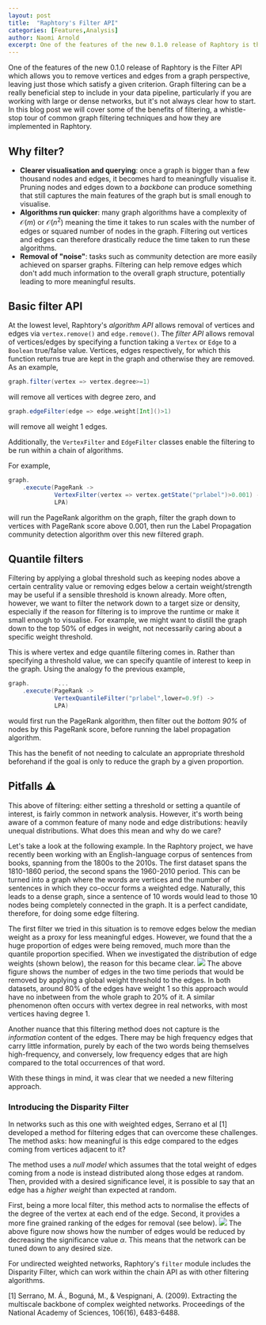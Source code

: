 ```yaml
---
layout: post
title:  "Raphtory's Filter API"
categories: [Features,Analysis]
author: Naomi Arnold
excerpt: One of the features of the new 0.1.0 release of Raphtory is the Filter API which allows you to remove vertices and edges from a graph perspective, leaving just those which satisfy a given criterion. Graph filtering can be a really beneficial step to include in your data pipeline, particularly if you are working with large or dense networks, but it's not always clear how to start. In this blog post we will cover some of the benefits of filtering, a whistle-stop tour of common graph filtering techniques and how they are implemented in Raphtory.
---
```


One of the features of the new 0.1.0 release of Raphtory is the Filter API which allows you to remove vertices and edges from a graph perspective, leaving just those which satisfy a given criterion. Graph filtering can be a really beneficial step to include in your data pipeline, particularly if you are working with large or dense networks, but it's not always clear how to start. In this blog post we will cover some of the benefits of filtering, a whistle-stop tour of common graph filtering techniques and how they are implemented in Raphtory.

## Why filter?

* **Clearer visualisation and querying**: once a graph is bigger than a few thousand nodes and edges, it becomes hard to meaningfully visualise it. Pruning nodes and edges down to a *backbone* can produce something that still captures the main features of the graph but is small enough to visualise.
* **Algorithms run quicker**: many graph algorithms have a complexity of $\mathcal{O}(m)$ or $\mathcal{O}(n^2)$ meaning the time it takes to run scales with the number of edges or squared number of nodes in the graph. Filtering out vertices and edges can therefore drastically reduce the time taken to run these algorithms.
* **Removal of "noise"**: tasks such as community detection are more easily achieved on sparser graphs. Filtering can help remove edges which don't add much information to the overall graph structure, potentially leading to more meaningful results.

## Basic filter API

At the lowest level, Raphtory's *algorithm API* allows removal of vertices and edges via `vertex.remove()` and `edge.remove()`. The *filter API* allows removal of vertices/edges by specifying a function taking a `Vertex` or `Edge` to a `Boolean` true/false value. Vertices, edges respectively, for which this function returns true are kept in the graph and otherwise they are removed. As an example,
```scala
graph.filter(vertex => vertex.degree>=1)
```
will remove all vertices with degree zero, and
```scala
graph.edgeFilter(edge => edge.weight[Int]()>1)
```
will remove all weight 1 edges. 

Additionally, the `VertexFilter` and `EdgeFilter` classes enable the filtering to be run within a chain of algorithms.

For example,

```scala
graph.
    .execute(PageRank -> 
             VertexFilter(vertex => vertex.getState("prlabel")>0.001) ->
             LPA)
```
will run the PageRank algorithm on the graph, filter the graph down to vertices with PageRank score above 0.001, then run the Label Propagation community detection algorithm over this new filtered graph.

## Quantile filters
Filtering by applying a global threshold such as keeping nodes above a certain centrality value or removing edges below a certain weight/strength may be useful if a sensible threshold is known already. More often, however, we want to filter the network down to a target size or density, especially if the reason for filtering is to improve the runtime or make it small enough to visualise. For example, we might want to distill the graph down to the top 50% of edges in weight, not necessarily caring about a specific weight threshold. 

This is where vertex and edge quantile filtering comes in. Rather than specifying a threshold value, we can specify quantile of interest to keep in the graph. Using the analogy fo the previous example,

```scala
graph.        ...
    .execute(PageRank -> 
             VertexQuantileFilter("prlabel",lower=0.9f) ->
             LPA)
```

would first run the PageRank algorithm, then filter out the *bottom 90%* of nodes by this PageRank score, before running the label propagation algorithm.

This has the benefit of not needing to calculate an appropriate threshold beforehand if the goal is only to reduce the graph by a given proportion.

## Pitfalls :warning:

This above of filtering: either setting a threshold or setting a quantile of interest, is fairly common in network analysis. However, it's worth being aware of a common feature of many node and edge distributions: heavily unequal distributions. What does this mean and why do we care?

Let's take a look at the following example. In the Raphtory project, we have recently been working with an English-language corpus of sentences from books, spanning from the 1800s to the 2010s. The first dataset spans the 1810-1860 period, the second spans the 1960-2010 period. This can be turned into a graph where the words are vertices and the number of sentences in which they co-occur forms a weighted edge. Naturally, this leads to a dense graph, since a sentence of 10 words would lead to those 10 nodes being completely connected in the graph. It is a perfect candidate, therefore, for doing some edge filtering.

The first filter we tried in this situation is to remove edges below the median weight as a proxy for less meaningful edges. However, we found that the a huge proportion of edges were being removed, much more than the quantile proportion specified. When we investigated the distribution of edge weights (shown below), the reason for this became clear.
![](https://i.imgur.com/cEC5z8q.png)
The above figure shows the number of edges in the two time periods that would be removed by applying a global weight threshold to the edges. In both datasets, around 80% of the edges have weight 1 so this approach would have no inbetween from the whole graph to 20% of it. A similar phenomenon often occurs with vertex degree in real networks, with most vertices having degree 1.

Another nuance that this filtering method does not capture is the *information* content of the edges. There may be high frequency edges that carry little information, purely by each of the two words being themselves high-frequency, and conversely, low frequency edges that are high compared to the total occurrences of that word.

With these things in mind, it was clear that we needed a new filtering approach.

### Introducing the Disparity Filter

In networks such as this one with weighted edges, Serrano et al [1] developed a method for filtering edges that can overcome these challenges. The method asks: how meaningful is this edge compared to the edges coming from vertices adjacent to it? 

The method uses a *null model* which assumes that the total weight of edges coming from a node is instead distributed along those edges at random. Then, provided with a desired significance level, it is possible to say that an edge has a *higher weight* than expected at random. 

First, being a more local filter, this method acts to normalise the effects of the degree of the vertex at each end of the edge. Second, it provides a more fine grained ranking of the edges for removal (see below).
![](https://i.imgur.com/1mXEhT6.png)
The above figure now shows how the number of edges would be reduced by decreasing the significance value $\alpha$. This means that the network can be tuned down to any desired size.

For undirected weighted networks, Raphtory's `filter` module includes the Disparity Filter, which can work within the chain API as with other filtering algorithms. 

[1] Serrano, M. Á., Boguná, M., & Vespignani, A. (2009). Extracting the multiscale backbone of complex weighted networks. Proceedings of the National Academy of Sciences, 106(16), 6483-6488.